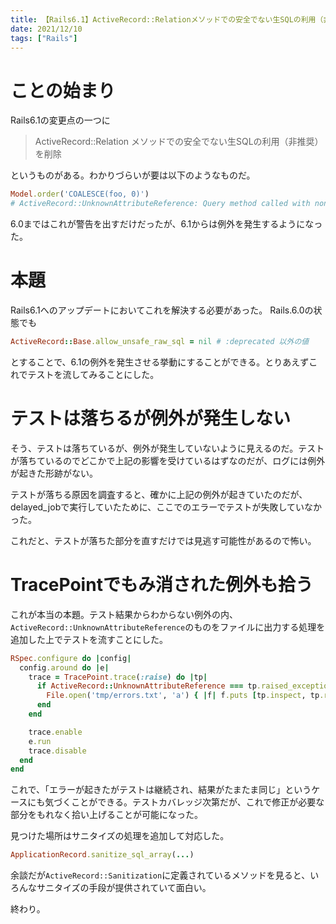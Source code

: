 ```yaml
---
title: 【Rails6.1】ActiveRecord::Relationメソッドでの安全でない生SQLの利用（非推奨）を削除への対応
date: 2021/12/10
tags: ["Rails"]
---
```


# ことの始まり

Rails6.1の変更点の一つに

> ActiveRecord::Relation メソッドでの安全でない生SQLの利用（非推奨）を削除

というものがある。わかりづらいが要は以下のようなものだ。

```ruby
Model.order('COALESCE(foo, 0)')
# ActiveRecord::UnknownAttributeReference: Query method called with non-attribute argument(s): "COALESCE(foo, 0)"
```

6.0まではこれが警告を出すだけだったが、6.1からは例外を発生するようになった。

# 本題

Rails6.1へのアップデートにおいてこれを解決する必要があった。
Rails.6.0の状態でも

```ruby
ActiveRecord::Base.allow_unsafe_raw_sql = nil # :deprecated 以外の値
```

とすることで、6.1の例外を発生させる挙動にすることができる。とりあえずこれでテストを流してみることにした。

# テストは落ちるが例外が発生しない

そう、テストは落ちているが、例外が発生していないように見えるのだ。テストが落ちているのでどこかで上記の影響を受けているはずなのだが、ログには例外が起きた形跡がない。

テストが落ちる原因を調査すると、確かに上記の例外が起きていたのだが、delayed_jobで実行していたために、ここでのエラーでテストが失敗していなかった。

これだと、テストが落ちた部分を直すだけでは見逃す可能性があるので怖い。

# TracePointでもみ消された例外も拾う

これが本当の本題。テスト結果からわからない例外の内、`ActiveRecord::UnknownAttributeReference`のものをファイルに出力する処理を追加した上でテストを流すことにした。

```ruby
RSpec.configure do |config|
  config.around do |e|
    trace = TracePoint.trace(:raise) do |tp|
      if ActiveRecord::UnknownAttributeReference === tp.raised_exception
        File.open('tmp/errors.txt', 'a') { |f| f.puts [tp.inspect, tp.raised_exception, nil] }
      end
    end

    trace.enable
    e.run
    trace.disable
  end
end
```

これで、「エラーが起きたがテストは継続され、結果がたまたま同じ」というケースにも気づくことができる。テストカバレッジ次第だが、これで修正が必要な部分をもれなく拾い上げることが可能になった。

見つけた場所はサニタイズの処理を追加して対応した。

```ruby
ApplicationRecord.sanitize_sql_array(...)
```

余談だが`ActiveRecord::Sanitization`に定義されているメソッドを見ると、いろんなサニタイズの手段が提供されていて面白い。

終わり。
